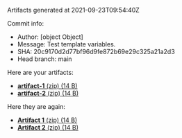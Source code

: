 Artifacts generated at 2021-09-23T09:54:40Z

Commit info:
- Author: [object Object]
- Message: Test template variables.
- SHA: 20c9170d2d77bf96d9fe872b69e29c325a21a2d3
- Head branch: main

Here are your artifacts:
- [**artifact-1** (zip) (14 B)](https:&#x2F;&#x2F;github.com&#x2F;AHW214&#x2F;github-actions&#x2F;suites&#x2F;3851177363&#x2F;artifacts&#x2F;95573567)
- [**artifact-2** (zip) (14 B)](https:&#x2F;&#x2F;github.com&#x2F;AHW214&#x2F;github-actions&#x2F;suites&#x2F;3851177363&#x2F;artifacts&#x2F;95573568)

Here they are again:
- [**Artifact 1** (zip) (14 B)](https:&#x2F;&#x2F;github.com&#x2F;AHW214&#x2F;github-actions&#x2F;suites&#x2F;3851177363&#x2F;artifacts&#x2F;95573567)
- [**Artifact 2** (zip) (14 B)](https:&#x2F;&#x2F;github.com&#x2F;AHW214&#x2F;github-actions&#x2F;suites&#x2F;3851177363&#x2F;artifacts&#x2F;95573568)

